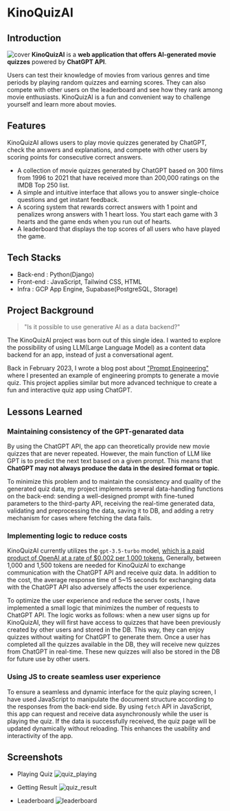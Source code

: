 # KinoQuizAI
## Introduction
![cover](https://user-images.githubusercontent.com/73219583/228546421-b0fb336e-f977-4be1-8a02-e5566bacbe7b.png)
**KinoQuizAI** is a **web application that offers AI-generated movie quizzes** powered by **ChatGPT API**. 

Users can test their knowledge of movies from various genres and time periods by playing random quizzes and earning scores. They can also compete with other users on the leaderboard and see how they rank among movie enthusiasts. KinoQuizAI is a fun and convenient way to challenge yourself and learn more about movies.

## Features

KinoQuizAI allows users to play movie quizzes generated by ChatGPT, check the answers and explanations, and compete with other users by scoring points for consecutive correct answers.

* A collection of movie quizzes generated by ChatGPT based on 300 films from 1996 to 2021 that have received more than 200,000 ratings on the IMDB Top 250 list.
* A simple and intuitive interface that allows you to answer single-choice questions and get instant feedback.
* A scoring system that rewards correct answers with 1 point and penalizes wrong answers with 1 heart loss. You start each game with 3 hearts and the game ends when you run out of hearts.
* A leaderboard that displays the top scores of all users who have played the game.

## Tech Stacks
* Back-end : Python(Django)
* Front-end : JavaScript, Tailwind CSS, HTML
* Infra : GCP App Engine, Supabase(PostgreSQL, Storage)

## Project Background

> "Is it possible to use generative AI as a data backend?"

The KinoQuizAI project was born out of this single idea. I wanted to explore the possibility of using LLM(Large Language Model) as a content data backend for an app, instead of just a conversational agent.

Back in February 2023, I wrote a blog post about ["Prompt Engineering"](https://seongjin.me/prompt-engineering-in-chatgpt/#chatgpt%EB%A1%9C-%EC%8B%9C%ED%97%98%ED%95%B4-%EB%B3%B8-%ED%94%84%EB%A1%AC%ED%94%84%ED%8A%B8-%EC%97%94%EC%A7%80%EB%8B%88%EC%96%B4%EB%A7%81-%EC%82%AC%EB%A1%80) where I presented an example of engineering prompts to generate a movie quiz. This project applies similar but more advanced technique to create a fun and interactive quiz app using ChatGPT.

## Lessons Learned
### Maintaining consistency of the GPT-genarated data
By using the ChatGPT API, the app can theoretically provide new movie quizzes that are never repeated. However, the main function of LLM like GPT is to predict the next text based on a given prompt. This means that **ChatGPT may not always produce the data in the desired format or topic**.

To minimize this problem and to maintain the consistency and quality of the generated quiz data, my project implements several data-handling functions on the back-end: sending a well-designed prompt with fine-tuned parameters to the third-party API, receiving the real-time generated data, validating and preprocessing the data, saving it to DB, and adding a retry mechanism for cases where fetching the data fails.

### Implementing logic to reduce costs
KinoQuizAI currently utilizes the `gpt-3.5-turbo` model, [which is a paid product of OpenAI at a rate of $0.002 per 1,000 tokens.](https://openai.com/pricing) Generally, between 1,000 and 1,500 tokens are needed for KinoQuizAI to exchange communication with the ChatGPT API and receive quiz data. In addition to the cost, the average response time of 5~15 seconds for exchanging data with the ChatGPT API also adversely affects the user experience.

To optimize the user experience and reduce the server costs, I have implemented a small logic that minimizes the number of requests to ChatGPT API. The logic works as follows: when a new user signs up for KinoQuizAI, they will first have access to quizzes that have been previously created by other users and stored in the DB. This way, they can enjoy quizzes without waiting for ChatGPT to generate them. Once a user has completed all the quizzes available in the DB, they will receive new quizzes from ChatGPT in real-time. These new quizzes will also be stored in the DB for future use by other users.

### Using JS to create seamless user experience
To ensure a seamless and dynamic interface for the quiz playing screen, I have used JavaScript to manipulate the document structure according to the responses from the back-end side. By using `fetch` API in JavaScript, this app can request and receive data asynchronously while the user is playing the quiz. If the data is successfully received, the quiz page will be updated dynamically without reloading. This enhances the usability and interactivity of the app.

## Screenshots

* Playing Quiz
![quiz_playing](https://user-images.githubusercontent.com/73219583/228549715-cad71dfc-cef1-4ac5-bbce-6bb42cf2f72c.png)

* Getting Result
![quiz_result](https://user-images.githubusercontent.com/73219583/228549880-a78f9d64-8c3a-4cb5-a155-8e27d80c50b6.png)

* Leaderboard
![leaderboard](https://user-images.githubusercontent.com/73219583/228549968-dae1d31b-64e9-4d6a-912f-a02b856be8a3.png)
